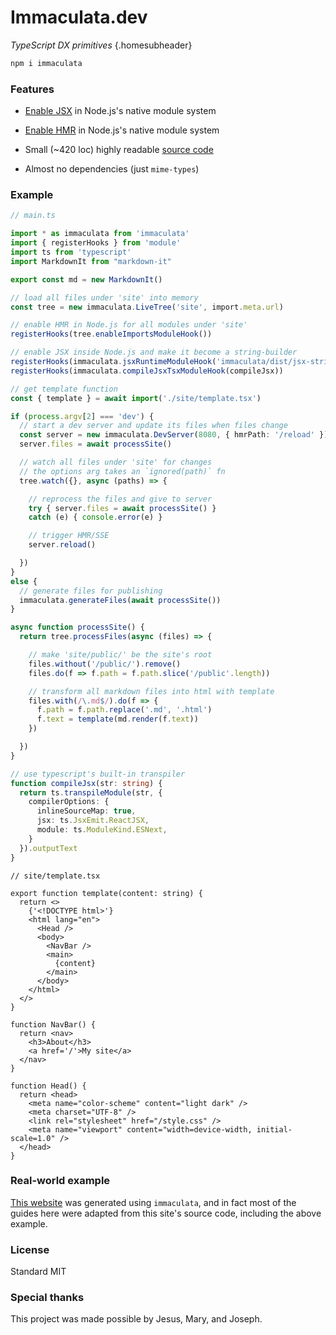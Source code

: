 # Immaculata.dev

*TypeScript DX primitives* {.homesubheader}

```bash
npm i immaculata
```

### Features

* [Enable JSX](guides/enabling-jsx.md#enabling-jsx-in-nodejs) in Node.js's native module system

* [Enable HMR](guides/enabling-hmr.md#enabling-hmr-in-nodejs) in Node.js's native module system

* Small (~420 loc) highly readable [source code](https://github.com/thesoftwarephilosopher/immaculata/tree/main/src)

* Almost no dependencies (just `mime-types`)

### Example

```ts
// main.ts

import * as immaculata from 'immaculata'
import { registerHooks } from 'module'
import ts from 'typescript'
import MarkdownIt from "markdown-it"

export const md = new MarkdownIt()

// load all files under 'site' into memory
const tree = new immaculata.LiveTree('site', import.meta.url)

// enable HMR in Node.js for all modules under 'site'
registerHooks(tree.enableImportsModuleHook())

// enable JSX inside Node.js and make it become a string-builder
registerHooks(immaculata.jsxRuntimeModuleHook('immaculata/dist/jsx-strings.js'))
registerHooks(immaculata.compileJsxTsxModuleHook(compileJsx))

// get template function
const { template } = await import('./site/template.tsx')

if (process.argv[2] === 'dev') {
  // start a dev server and update its files when files change
  const server = new immaculata.DevServer(8080, { hmrPath: '/reload' })
  server.files = await processSite()

  // watch all files under 'site' for changes
  // the options arg takes an `ignored(path)` fn
  tree.watch({}, async (paths) => {

    // reprocess the files and give to server
    try { server.files = await processSite() }
    catch (e) { console.error(e) }

    // trigger HMR/SSE
    server.reload()

  })
}
else {
  // generate files for publishing
  immaculata.generateFiles(await processSite())
}

async function processSite() {
  return tree.processFiles(async (files) => {

    // make 'site/public/' be the site's root
    files.without('/public/').remove()
    files.do(f => f.path = f.path.slice('/public'.length))

    // transform all markdown files into html with template
    files.with(/\.md$/).do(f => {
      f.path = f.path.replace('.md', '.html')
      f.text = template(md.render(f.text))
    })

  })
}

// use typescript's built-in transpiler
function compileJsx(str: string) {
  return ts.transpileModule(str, {
    compilerOptions: {
      inlineSourceMap: true,
      jsx: ts.JsxEmit.ReactJSX,
      module: ts.ModuleKind.ESNext,
    }
  }).outputText
}
```

```tsx
// site/template.tsx

export function template(content: string) {
  return <>
    {'<!DOCTYPE html>'}
    <html lang="en">
      <Head />
      <body>
        <NavBar />
        <main>
          {content}
        </main>
      </body>
    </html>
  </>
}

function NavBar() {
  return <nav>
    <h3>About</h3>
    <a href='/'>My site</a>
  </nav>
}

function Head() {
  return <head>
    <meta name="color-scheme" content="light dark" />
    <meta charset="UTF-8" />
    <link rel="stylesheet" href="/style.css" />
    <meta name="viewport" content="width=device-width, initial-scale=1.0" />
  </head>
}
```

### Real-world example

[This website](https://github.com/thesoftwarephilosopher/immaculata.dev/blob/main/main.ts)
was generated using `immaculata`, and in fact most of the guides here
were adapted from this site's source code, including the above example.

### License

Standard MIT

### Special thanks

This project was made possible by Jesus, Mary, and Joseph.
